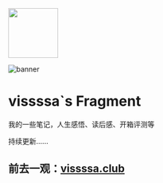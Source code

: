 <img src="https://vissssa-imgs-1252712312.cos.ap-shanghai.myqcloud.com/hexo/%E5%A4%B4%E5%83%8F.jpg" width = "100" height = "100" div align=center />
</div>

![banner](https://vissssa-imgs-1252712312.cos.ap-shanghai.myqcloud.com/wallpapers/%E5%A3%81%E7%BA%B8.jpg)

# vissssa`s Fragment
我的一些笔记，人生感悟、读后感、开箱评测等 

持续更新......


## 前去一观：[vissssa.club](http://vissssa.club)
